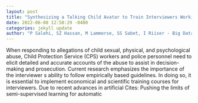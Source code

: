 ```yaml
--- 
layout: post 
title: "Synthesizing a Talking Child Avatar to Train Interviewers Working with Maltreated Children" 
date: 2022-06-08 12:58:29 -0400 
categories: jekyll update 
author: "P Salehi, SZ Hassan, M Lammerse, SS Sabet, I Riiser - Big Data and Cognitive , 2022" 
--- 
```

When responding to allegations of child sexual, physical, and psychological abuse, Child Protection Service (CPS) workers and police personnel need to elicit detailed and accurate accounts of the abuse to assist in decision-making and prosecution. Current research emphasizes the importance of the interviewer s ability to follow empirically based guidelines. In doing so, it is essential to implement economical and scientific training courses for interviewers. Due to recent advances in artificial Cites: Pushing the limits of semi-supervised learning for automatic